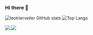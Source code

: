 ### Hi there 👋

![leotrierveiler GitHub stats](https://github-readme-stats.vercel.app/api?username=leotrierveiler&show_icons=true&theme=dracula)
![Top Langs](https://github-readme-stats.vercel.app/api/top-langs/?username=leotrierveiler&layout=compact)

<a href="https://github.com/anuraghazra/github-readme-stats">
  <img align="center" src="https://github-readme-stats.vercel.app/api/pin/?username=anuraghazra&repo=github-readme-stats" />
</a>
<a href="https://github.com/anuraghazra/convoychat">
  <img align="center" src="https://github-readme-stats.vercel.app/api/pin/?username=anuraghazra&repo=convoychat" />
</a>
